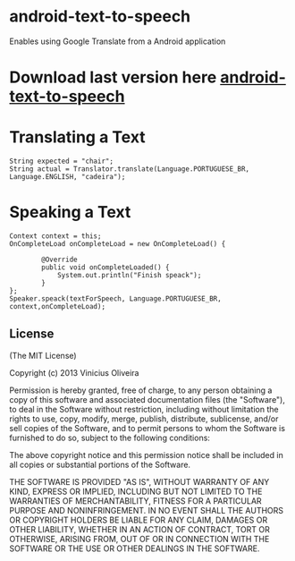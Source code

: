 android-text-to-speech
====================================

Enables using Google Translate from a Android application

Download last version here  [android-text-to-speech](https://github.com/viniciusmo/android-text-to-speech/blob/master/android-text-to-speech/target/android-text-to-speech.jar?raw=true) 
=============

Translating a Text
=============	
    String expected = "chair";
    String actual = Translator.translate(Language.PORTUGUESE_BR,
    Language.ENGLISH, "cadeira");

Speaking a Text
=============	
    Context context = this;
    OnCompleteLoad onCompleteLoad = new OnCompleteLoad() {
    
    		@Override
	    	public void onCompleteLoaded() {
    			System.out.println("Finish speack");
    		}
    };
    Speaker.speack(textForSpeech, Language.PORTUGUESE_BR, context,onCompleteLoad);

## License

(The MIT License)

Copyright (c) 2013 Vinicius Oliveira

Permission is hereby granted, free of charge, to any person obtaining a copy of this software and associated documentation files (the "Software"), to deal in the Software without restriction, including without limitation the rights to use, copy, modify, merge, publish, distribute, sublicense, and/or sell copies of the Software, and to permit persons to whom the Software is furnished to do so, subject to the following conditions:

The above copyright notice and this permission notice shall be included in all copies or substantial portions of the Software.

THE SOFTWARE IS PROVIDED "AS IS", WITHOUT WARRANTY OF ANY KIND, EXPRESS OR IMPLIED, INCLUDING BUT NOT LIMITED TO THE WARRANTIES OF MERCHANTABILITY, FITNESS FOR A PARTICULAR PURPOSE AND NONINFRINGEMENT. IN NO EVENT SHALL THE AUTHORS OR COPYRIGHT HOLDERS BE LIABLE FOR ANY CLAIM, DAMAGES OR OTHER LIABILITY, WHETHER IN AN ACTION OF CONTRACT, TORT OR OTHERWISE, ARISING FROM, OUT OF OR IN CONNECTION WITH THE SOFTWARE OR THE USE OR OTHER DEALINGS IN THE SOFTWARE.
